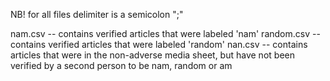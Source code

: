 NB! for all files delimiter is a semicolon ";"

nam.csv -- contains verified articles that were labeled 'nam'
random.csv -- contains verified articles that were labeled 'random'
nan.csv -- contains articles that were in the non-adverse media sheet, but have not been verified by a second person to be nam, random or am
